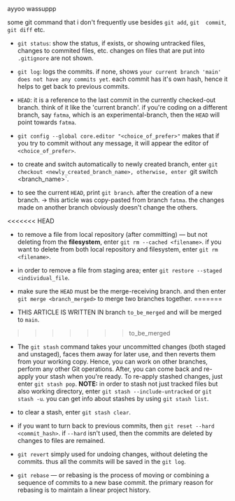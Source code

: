 ayyoo wassuppp

some git command that i don't frequently use besides `git add`, `git 
commit`, `git diff` etc.

- `git status`: show the status, if exists, or showing untracked files, 
changes to commited files, etc. changes on files that are put into 
`.gitignore` are not shown.

- `git log`: logs the commits. if none, shows `your current branch 'main' 
does not have any commits yet`. each commit has it's own hash, hence it 
helps to get back to previous commits.

- `HEAD`: it is a reference to the last commit in the currently 
checked-out branch. think of it like the 'current branch'. if you're 
coding on a different branch, say `fatma`, which is an 
experimental-branch, then the `HEAD` will point towards `fatma`.

- `git config --global core.editor "<choice_of_prefer>"` makes that if you 
try to commit without any message, it will appear the editor of 
`<choice_of_prefer>`.

- to create and switch automatically to newly created branch, enter `git 
checkout <newly_created_branch_name>, otherwise, enter `git switch <branch_name>`.
 
- to see the current `HEAD`, print `git branch`. after the creation of a
new branch. -> this article was copy-pasted from branch `fatma`. the changes 
made on another branch obviously doesn't change the others.

<<<<<<< HEAD
- to remove a file from local repository (after committing) — but not 
deleting from the **filesystem**, enter `git rm --cached <filename>`. if you 
want to delete from both local repository and filesystem, enter `git rm 
<filename>`.

- in order to remove a file from staging area; enter `git restore --staged 
<individual_file`.

- make sure the `HEAD` must be the merge-receiving branch. and then enter 
`git merge <branch_merged>` to merge two branches together.
=======
- THIS ARTICLE IS WRITTEN IN branch `to_be_merged` and will be merged to 
`main`.
>>>>>>> to_be_merged

- The `git stash` command takes your uncommitted changes (both staged and 
unstaged), faces them away for later use, and then reverts them from your 
working copy. Hence, you can work on other branches, perform any other Git 
operations. After, you can come back and re-apply your stash when you're 
ready. To re-apply stashed changes, just enter `git stash pop`. **NOTE:** 
in order to stash not just tracked files but also working directory, enter 
`git stash --include-untracked` or `git stash -u`. you can get info about 
stashes by using `git stash list`.

- to clear a stash, enter `git stash clear`.

- if you want to turn back to previous commits, then `git reset --hard 
<commit_hash>`. if `--hard` isn't used, then the commits are deleted by 
changes to files are remained.

- `git revert` simply used for undoing changes, without deleting the 
commits. thus all the commits will be saved in the `git log`.

- `git rebase` — or rebasing is the process of moving or combining a 
sequence of commits to a new base commit. the primary reason for rebasing 
is to maintain a linear project history.
